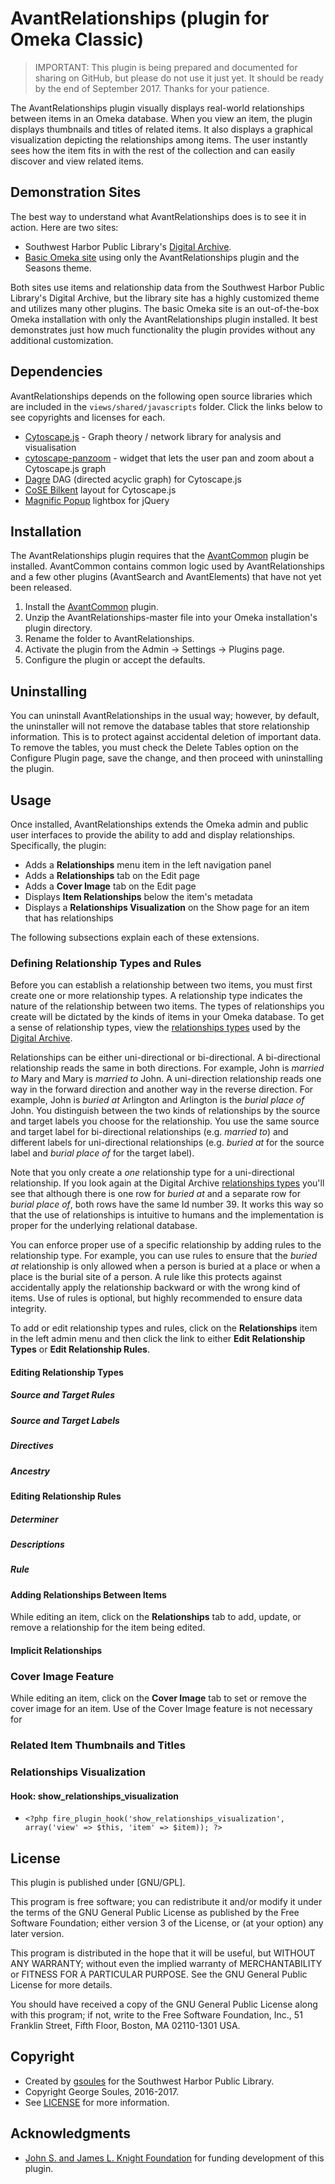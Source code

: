 # AvantRelationships (plugin for Omeka Classic)

> IMPORTANT: This plugin is being prepared and documented for sharing on GitHub, but please do not use it just yet. It should be ready by the end of September 2017. Thanks for your patience.

The AvantRelationships plugin visually displays real-world relationships between items in an Omeka database. When you view an item, the plugin displays thumbnails and titles of related items. It also displays a graphical visualization depicting the relationships among items. The user instantly sees how the item fits in with the rest of the collection and can easily discover and view related items.

## Demonstration Sites
The best way to understand what AvantRelationships does is to see it in action. Here are two sites:
* Southwest Harbor Public Library's [Digital Archive].
* [Basic Omeka site](http://swhplibrary.net/demo/relationships/) using only the AvantRelationships plugin and the Seasons theme.

Both sites use items and relationship data from the Southwest Harbor Public Library's Digital Archive, but the library site has a highly customized theme and utilizes many other plugins. The basic Omeka site is an out-of-the-box Omeka installation with only the AvantRelationships plugin installed. It best demonstrates just how much functionality the plugin provides without any additional customization.

## Dependencies
AvantRelationships depends on the following open source libraries which are included in the `views/shared/javascripts` folder.
Click the links below to see copyrights and licenses for each.

* [Cytoscape.js](http://js.cytoscape.org/) - Graph theory / network library for analysis and visualisation
* [cytoscape-panzoom](https://github.com/cytoscape/cytoscape.js-panzoom) - widget that lets the user pan and zoom about a Cytoscape.js graph
* [Dagre](https://github.com/cytoscape/cytoscape.js-dagre) DAG (directed acyclic graph) for Cytoscape.js
* [CoSE Bilkent](https://github.com/cytoscape/cytoscape.js-cose-bilkent) layout for Cytoscape.js
* [Magnific Popup](https://github.com/dimsemenov/Magnific-Popup/) lightbox for jQuery
## Installation

The AvantRelationships plugin requires that the [AvantCommon](https://github.com/gsoules/AvantCommon) plugin be installed. AvantCommon contains common logic used by AvantRelationships and a few other plugins (AvantSearch and AvantElements) that have not yet been released.

1. Install the [AvantCommon](https://github.com/gsoules/AvantCommon) plugin.
2. Unzip the AvantRelationships-master file into your Omeka installation's plugin directory.
3. Rename the folder to AvantRelationships.
4. Activate the plugin from the Admin → Settings → Plugins page.
5. Configure the plugin or accept the defaults.

## Uninstalling
You can uninstall AvantRelationships in the usual way; however, by default, the uninstaller will not remove the database tables that store relationship information. This is to protect against accidental deletion of important data. To remove the tables, you must check the Delete Tables option on the Configure Plugin page, save the change, and then proceed with uninstalling the plugin.

## Usage
Once installed, AvantRelationships extends the Omeka admin and public user interfaces to provide the ability to add and display relationships. Specifically, the plugin:
* Adds a **Relationships** menu item in the left navigation panel
* Adds a **Relationships** tab on the Edit page
* Adds a **Cover Image** tab on the Edit page
* Displays **Item Relationships** below the item's metadata
* Displays a **Relationships Visualization** on the Show page for an item that has relationships

The following subsections explain each of these extensions.

### Defining Relationship Types and Rules

Before you can establish a relationship between two items, you must first create one or more relationship types. A relationship type indicates the nature of the relationship between two items. The types of relationships you create will be dictated by the kinds of items in your Omeka database. To get a sense of relationship types, view the [relationships types] used by the [Digital Archive].

Relationships can be either uni-directional or bi-directional. A bi-directional relationship reads the same in both directions. For example, John is *married to* Mary and Mary is *married to* John. A uni-direction relationship reads one way in the forward direction and another way in the reverse direction. For example, John is *buried at* Arlington and Arlington is the *burial place of* John. You distinguish between the two kinds of relationships by the source and target labels you choose for the relationship. You use the same source and target label for bi-directional relationships (e.g. *married to*) and different labels for uni-directional relationships (e.g. *buried at* for the source label and *burial place of* for the target label).

Note that you only create a *one* relationship type for a uni-directional relationship. If you look again at the Digital Archive [relationships types] you'll see that although there is one row for *buried at* and a separate row for *burial place of*, both rows have the same Id number 39. It works this way so that the use of relationships is intuitive to humans and the implementation is proper for the underlying relational database.

You can enforce proper use of a specific relationship by adding rules to the relationship type. For example, you can use rules to ensure that the *buried at* relationship is only allowed when a person is buried at a place or when a place is the burial site of a person. A rule like this protects against accidentally apply the relationship backward or with the wrong kind of items. Use of rules is optional, but highly recommended to ensure data integrity.

To add or edit relationship types and rules, click on the **Relationships** item in the left admin menu and then click the link to either 
**Edit Relationship Types** or **Edit Relationship Rules**.


#### Editing Relationship Types
##### Source and Target Rules
##### Source and Target Labels
##### Directives
##### Ancestry

#### Editing Relationship Rules
##### Determiner
##### Descriptions
##### Rule
#### Adding Relationships Between Items
While editing an item, click on the **Relationships** tab to add, update, or remove a relationship for the item being edited.

#### Implicit Relationships

### Cover Image Feature
While editing an item, click on the **Cover Image** tab to set or remove the cover image for an item. Use of the Cover Image feature is not necessary for 

### Related Item Thumbnails and Titles

### Relationships Visualization

#### Hook: show_relationships_visualization
*     <?php fire_plugin_hook('show_relationships_visualization', array('view' => $this, 'item' => $item)); ?>


##  License

This plugin is published under [GNU/GPL].

This program is free software; you can redistribute it and/or modify it under
the terms of the GNU General Public License as published by the Free Software
Foundation; either version 3 of the License, or (at your option) any later
version.

This program is distributed in the hope that it will be useful, but WITHOUT
ANY WARRANTY; without even the implied warranty of MERCHANTABILITY or FITNESS
FOR A PARTICULAR PURPOSE. See the GNU General Public License for more
details.

You should have received a copy of the GNU General Public License along with
this program; if not, write to the Free Software Foundation, Inc.,
51 Franklin Street, Fifth Floor, Boston, MA 02110-1301 USA.

Copyright
---------

* Created by [gsoules](https://github.com/gsoules) for the Southwest Harbor Public Library.
* Copyright George Soules, 2016-2017.
* See [LICENSE](https://github.com/gsoules/AvantRelationships/blob/master/LICENSE) for more information.

## Acknowledgments

* [John S. and James L. Knight Foundation](https://knightfoundation.org/) for funding development of this plugin.

[Digital Archive]: http://swhplibrary.net/archive
[relationships types]: http://swhplibrary.net/digitalarchive/relationships/browse

